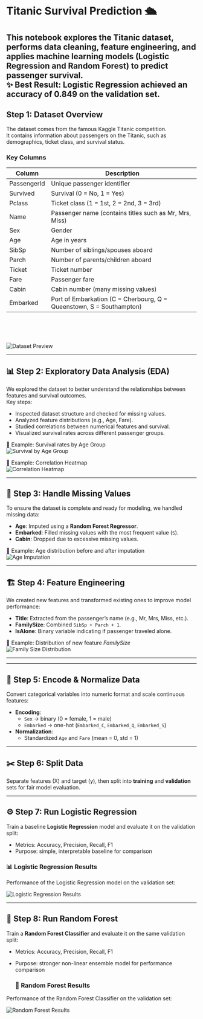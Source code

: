 # Titanic Survival Prediction 🛳️

This notebook explores the Titanic dataset, performs data cleaning, feature engineering, and applies machine learning models (Logistic Regression and Random Forest) to predict passenger survival. <br>
✨ **Best Result:** Logistic Regression achieved an accuracy of **0.849** on the validation set.
---

## Step 1: Dataset Overview

The dataset comes from the famous Kaggle Titanic competition.  
It contains information about passengers on the Titanic, such as demographics, ticket class, and survival status.

### Key Columns
| Column       | Description |
|--------------|-------------|
| PassengerId  | Unique passenger identifier |
| Survived     | Survival (0 = No, 1 = Yes) |
| Pclass       | Ticket class (1 = 1st, 2 = 2nd, 3 = 3rd) |
| Name         | Passenger name (contains titles such as Mr, Mrs, Miss) |
| Sex          | Gender |
| Age          | Age in years |
| SibSp        | Number of siblings/spouses aboard |
| Parch        | Number of parents/children aboard |
| Ticket       | Ticket number |
| Fare         | Passenger fare |
| Cabin        | Cabin number (many missing values) |
| Embarked     | Port of Embarkation (C = Cherbourg, Q = Queenstown, S = Southampton) |


<br><br><br>

![Dataset Preview](images/dataset_head.png)

---

## 📊 Step 2: Exploratory Data Analysis (EDA)  

We explored the dataset to better understand the relationships between features and survival outcomes.  
Key steps:  
- Inspected dataset structure and checked for missing values.  
- Analyzed feature distributions (e.g., Age, Fare).  
- Studied correlations between numerical features and survival.  
- Visualized survival rates across different passenger groups.  

📌 Example: Survival rates by Age Group  
![Survival by Age Group](images/survival_by_agegroup.png) 

📌 Example: Correlation Heatmap  
![Correlation Heatmap](images/correlation_heatmap.png)  

---

## 🔧 Step 3: Handle Missing Values  

To ensure the dataset is complete and ready for modeling, we handled missing data:  
- **Age**: Imputed using a **Random Forest Regressor**.  
- **Embarked**: Filled missing values with the most frequent value (`S`).  
- **Cabin**: Dropped due to excessive missing values.  

📌 Example: Age distribution before and after imputation  
![Age Imputation](images/age_imputation.png)  

---

## 🏗️ Step 4: Feature Engineering  

We created new features and transformed existing ones to improve model performance:  
- **Title**: Extracted from the passenger’s name (e.g., Mr, Mrs, Miss, etc.).  
- **FamilySize**: Combined `SibSp + Parch + 1`.  
- **IsAlone**: Binary variable indicating if passenger traveled alone.  


📌 Example: Distribution of new feature *FamilySize*  
![Family Size Distribution](images/family_size.png)  

---
---

## 🔧 Step 5: Encode & Normalize Data
Convert categorical variables into numeric format and scale continuous features:
- **Encoding**:
  - `Sex` → binary (0 = female, 1 = male)
  - `Embarked` → one-hot (`Embarked_C`, `Embarked_Q`, `Embarked_S`)
- **Normalization**:
  - Standardized `Age` and `Fare` (mean = 0, std = 1)

---

## ✂️ Step 6: Split Data
Separate features (X) and target (y), then split into **training** and **validation** sets for fair model evaluation.

---

## ⚙️ Step 7: Run Logistic Regression
Train a baseline **Logistic Regression** model and evaluate it on the validation split:  
- Metrics: Accuracy, Precision, Recall, F1  
- Purpose: simple, interpretable baseline for comparison

### 📊 Logistic Regression Results
Performance of the Logistic Regression model on the validation set:

![Logistic Regression Results](images/Logistic_Regression.png)

---

## 🌳 Step 8: Run Random Forest
Train a **Random Forest Classifier** and evaluate it on the same validation split:  
- Metrics: Accuracy, Precision, Recall, F1  
- Purpose: stronger non-linear ensemble model for performance comparison

  ### 🌲 Random Forest Results
Performance of the Random Forest Classifier on the validation set:

![Random Forest Results](images/Random_Forest.png)
  












